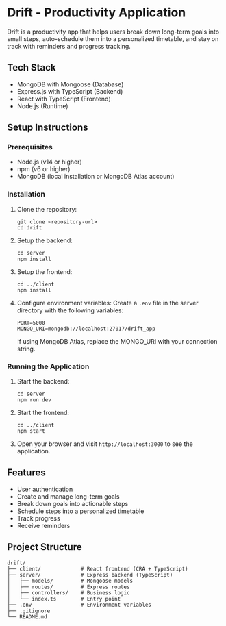 # Drift - Productivity Application

Drift is a productivity app that helps users break down long-term goals into small steps, auto-schedule them into a personalized timetable, and stay on track with reminders and progress tracking.

## Tech Stack

- MongoDB with Mongoose (Database)
- Express.js with TypeScript (Backend)
- React with TypeScript (Frontend)
- Node.js (Runtime)

## Setup Instructions

### Prerequisites

- Node.js (v14 or higher)
- npm (v6 or higher)
- MongoDB (local installation or MongoDB Atlas account)

### Installation

1. Clone the repository:
   ```
   git clone <repository-url>
   cd drift
   ```

2. Setup the backend:
   ```
   cd server
   npm install
   ```

3. Setup the frontend:
   ```
   cd ../client
   npm install
   ```

4. Configure environment variables:
   Create a `.env` file in the server directory with the following variables:
   ```
   PORT=5000
   MONGO_URI=mongodb://localhost:27017/drift_app
   ```
   
   If using MongoDB Atlas, replace the MONGO_URI with your connection string.

### Running the Application

1. Start the backend:
   ```
   cd server
   npm run dev
   ```

2. Start the frontend:
   ```
   cd ../client
   npm start
   ```

3. Open your browser and visit `http://localhost:3000` to see the application.

## Features

- User authentication
- Create and manage long-term goals
- Break down goals into actionable steps
- Schedule steps into a personalized timetable
- Track progress
- Receive reminders

## Project Structure

```
drift/
├── client/             # React frontend (CRA + TypeScript)
├── server/             # Express backend (TypeScript)
│   ├── models/         # Mongoose models
│   ├── routes/         # Express routes
│   ├── controllers/    # Business logic
│   └── index.ts        # Entry point
├── .env                # Environment variables
├── .gitignore
└── README.md
``` 